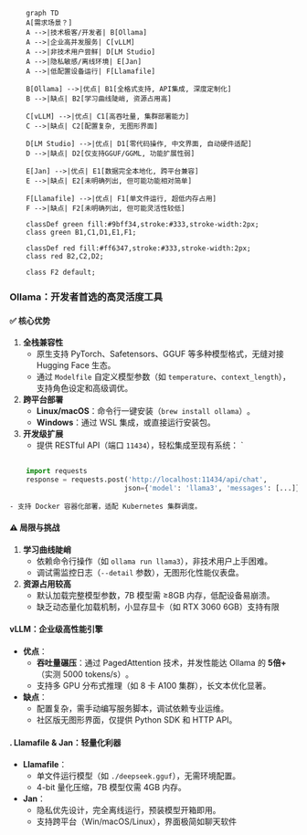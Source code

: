 
```mermaid
	graph TD
    A[需求场景？]
    A -->|技术极客/开发者| B[Ollama]
    A -->|企业高并发服务| C[vLLM]
    A -->|非技术用户尝鲜| D[LM Studio]
    A -->|隐私敏感/离线环境| E[Jan]
    A -->|低配置设备运行| F[Llamafile]
    
    B[Ollama] -->|优点| B1[全格式支持, API集成, 深度定制化]
    B -->|缺点| B2[学习曲线陡峭, 资源占用高]
    
    C[vLLM] -->|优点| C1[高吞吐量, 集群部署能力]
    C -->|缺点| C2[配置复杂, 无图形界面]
    
    D[LM Studio] -->|优点| D1[零代码操作, 中文界面, 自动硬件适配]
    D -->|缺点| D2[仅支持GGUF/GGML, 功能扩展性弱]
    
    E[Jan] -->|优点| E1[数据完全本地化, 跨平台兼容]
    E -->|缺点| E2[未明确列出, 但可能功能相对简单]
    
    F[Llamafile] -->|优点| F1[单文件运行, 超低内存占用]
    F -->|缺点| F2[未明确列出, 但可能灵活性较低]
    
    classDef green fill:#9bff34,stroke:#333,stroke-width:2px;
    class green B1,C1,D1,E1,F1;
    
    classDef red fill:#ff6347,stroke:#333,stroke-width:2px;
    class red B2,C2,D2;
    
    class F2 default; 

```
### **Ollama：开发者首选的高灵活度工具**‌

#### ✅ ‌**核心优势**‌

1. ‌**全栈兼容性**‌
    - 原生支持 PyTorch、Safetensors、GGUF 等多种模型格式，无缝对接 Hugging Face 生态‌。
    - 通过 `Modelfile` 自定义模型参数（如 `temperature`、`context_length`），支持角色设定和高级调优‌。
2. ‌**跨平台部署**‌
    - ‌**Linux/macOS**‌：命令行一键安装（`brew install ollama`）‌。
    - ‌**Windows**‌：通过 WSL 集成，或直接运行安装包‌。
3. ‌**开发级扩展**‌
    - 提供 RESTful API（端口 `11434`），轻松集成至现有系统：
        `
```python
        
    import requests 
    response = requests.post('http://localhost:11434/api/chat',
							json={'model': 'llama3', 'messages': [...]}) ‌
```
    - 支持 Docker 容器化部署，适配 Kubernetes 集群调度‌。

#### ⚠️ ‌**局限与挑战**‌

1. ‌**学习曲线陡峭**‌
    - 依赖命令行操作（如 `ollama run llama3`），非技术用户上手困难‌。
    - 调试需监控日志（`--detail` 参数），无图形化性能仪表盘‌。
2. ‌**资源占用较高**‌
    - 默认加载完整模型参数，7B 模型需 ≥8GB 内存，低配设备易崩溃‌。
    - 缺乏动态量化加载机制，小显存显卡（如 RTX 3060 6GB）支持有限‌
#### **vLLM：企业级高性能引擎**‌
- ‌**优点**‌：
    - ‌**吞吐量碾压**‌：通过 PagedAttention 技术，并发性能达 Ollama 的 ‌**5倍+**‌（实测 5000 tokens/s）‌。
    - 支持多 GPU 分布式推理（如 8 卡 A100 集群），长文本优化显著‌。
- ‌**缺点**‌：
    - 配置复杂，需手动编写服务脚本，调试依赖专业运维‌。
    - 社区版无图形界面，仅提供 Python SDK 和 HTTP API‌。
#### . ‌**Llamafile & Jan：轻量化利器**‌

- ‌**Llamafile**‌：
    - 单文件运行模型（如 `./deepseek.gguf`），无需环境配置‌。
    - 4-bit 量化压缩，7B 模型仅需 4GB 内存‌。
- ‌**Jan**‌：
    - 隐私优先设计，完全离线运行，预装模型开箱即用‌。
    - 支持跨平台（Win/macOS/Linux），界面极简如聊天软件‌